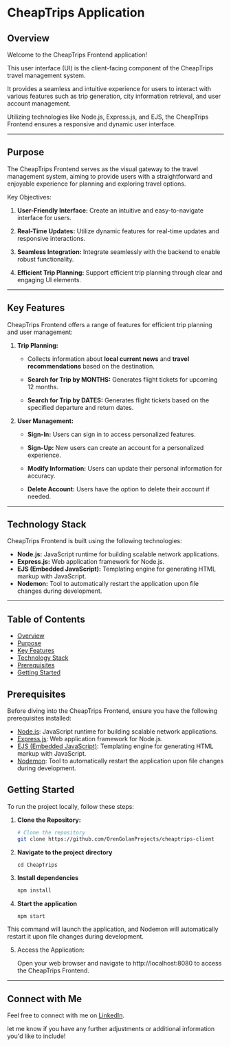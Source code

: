 
# CheapTrips Application


## Overview

Welcome to the CheapTrips Frontend application!

This user interface (UI) is the client-facing component of the CheapTrips travel management system. 

It provides a seamless and intuitive experience for users to interact with various features such as trip generation, city information retrieval, and user account management.

Utilizing technologies like Node.js, Express.js, and EJS, the CheapTrips Frontend ensures a responsive and dynamic user interface.

---

## Purpose

The CheapTrips Frontend serves as the visual gateway to the travel management system, aiming to provide users with a straightforward and enjoyable experience for planning and exploring travel options.

Key Objectives:

1. **User-Friendly Interface:** Create an intuitive and easy-to-navigate interface for users.
   
2. **Real-Time Updates:** Utilize dynamic features for real-time updates and responsive interactions.

3. **Seamless Integration:** Integrate seamlessly with the backend to enable robust functionality.

4. **Efficient Trip Planning:** Support efficient trip planning through clear and engaging UI elements.

---


## Key Features

CheapTrips Frontend offers a range of features for efficient trip planning and user management:

1. **Trip Planning:**
   - Collects information about **local current news** and **travel recommendations** based on the destination.
  
   - **Search for Trip by MONTHS:** Generates flight tickets for upcoming 12 months.
  
   - **Search for Trip by DATES:** Generates flight tickets based on the specified departure and return dates.

2. **User Management:**
   - **Sign-In:** Users can sign in to access personalized features.

   - **Sign-Up:** New users can create an account for a personalized experience.

   - **Modify Information:** Users can update their personal information for accuracy.

   - **Delete Account:** Users have the option to delete their account if needed.

---


## Technology Stack

CheapTrips Frontend is built using the following technologies:

- **Node.js:** JavaScript runtime for building scalable network applications.
- **Express.js:** Web application framework for Node.js.
- **EJS (Embedded JavaScript):** Templating engine for generating HTML markup with JavaScript.
- **Nodemon:** Tool to automatically restart the application upon file changes during development.

---

## Table of Contents

- [Overview](#overview)
- [Purpose](#purpose)
- [Key Features](#key-features)
- [Technology Stack](#technology-stack)
- [Prerequisites](#prerequisites)
- [Getting Started](#getting-started)

## Prerequisites

Before diving into the CheapTrips Frontend, ensure you have the following prerequisites installed:

- [Node.js](https://nodejs.org/): JavaScript runtime for building scalable network applications.
- [Express.js](https://expressjs.com/): Web application framework for Node.js.
- [EJS (Embedded JavaScript)](https://ejs.co/): Templating engine for generating HTML markup with JavaScript.
- [Nodemon](https://nodemon.io/): Tool to automatically restart the application upon file changes during development.


## Getting Started

To run the project locally, follow these steps:

1. **Clone the Repository:**
    
    ```bash
    # Clone the repository
    git clone https://github.com/OrenGolanProjects/cheaptrips-client
2. **Navigate to the project directory**
    ```
    cd CheapTrips
3. **Install dependencies**
    ```bash
    npm install
4. **Start the application**
    ```bash
    npm start
This command will launch the application, and Nodemon will automatically restart it upon file changes during development.

5. Access the Application:

    Open your web browser and navigate to http://localhost:8080 to access the CheapTrips Frontend.

---

## Connect with Me

Feel free to connect with me on [LinkedIn](https://www.linkedin.com/in/oren-golan/).

let me know if you have any further adjustments or additional information you'd like to include!




